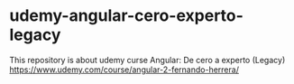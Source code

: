 # udemy-angular-cero-experto-legacy
This repository is about udemy curse Angular: De cero a experto (Legacy) https://www.udemy.com/course/angular-2-fernando-herrera/
